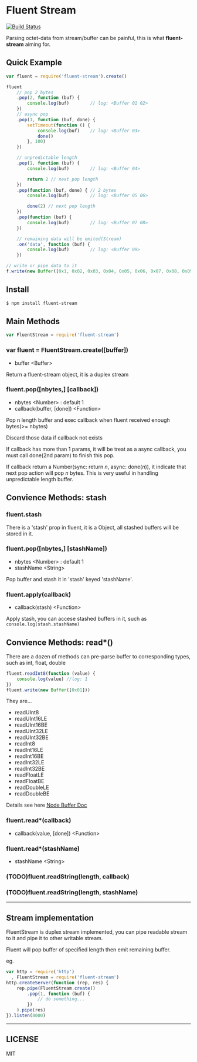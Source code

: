 Fluent Stream
=============
[![Build Status](https://travis-ci.org/rhyzx/node-fluent-stream.png?branch=master)](https://travis-ci.org/rhyzx/node-fluent-stream)

Parsing octet-data from stream/buffer can be painful, this is what **fluent-stream** aiming for.


Quick Example
-------------

```js
var fluent = require('fluent-stream').create()

fluent
    // pop 2 bytes
    .pop(2, function (buf) { 
        console.log(buf)        // log: <Buffer 01 02>
    })
    // async pop
    .pop(1, function (buf, done) { 
        setTimeout(function () {
            console.log(buf)    // log: <Buffer 03>
            done()
        }, 100)
    })

    // unpredictable length
    .pop(1, function (buf) {
        console.log(buf)        // log: <Buffer 04>

        return 2 // next pop length
    })
    .pop(function (buf, done) { // 2 bytes
        console.log(buf)        // log: <Buffer 05 06>

        done(2) // next pop length
    })
    .pop(function (buf) {
        console.log(buf)        // log: <Buffer 07 08>
    })

    // remaining data will be emited(Stream)
    .on('data', function (buf) {
        console.log(buf)        // log: <Buffer 09>
    })

// write or pipe data to it
f.write(new Buffer([0x1, 0x02, 0x03, 0x04, 0x05, 0x06, 0x07, 0x08, 0x09]))
```

Install
-------

```sh
$ npm install fluent-stream
```


Main Methods
------------

```js
var FluentStream = require('fluent-stream')
```

### var fluent = FluentStream.create([buffer])

- buffer \<Buffer\>

Return a fluent-stream object, it is a duplex stream



### fluent.pop([nbytes,] [callback])

- nbytes \<Number\> : default 1
- callback(buffer, [done]) \<Function\>

Pop n length buffer and exec callback when fluent received enough bytes(>= nbytes)

Discard those data if callback not exists

If callback has more than 1 params, it will be treat as a async callback, you must call done(2nd param) to finish this pop.

If callback return a Number(sync: return *n*, async: done(*n*)), it indicate that next pop action will pop *n* bytes.
This is very useful in handling unpredictable length buffer.



Convience Methods: stash
------------------------

### fluent.stash
There is a 'stash' prop in fluent, it is a Object, all stashed buffers will be stored in it.


### fluent.pop([nbytes,] [stashName])

- nbytes \<Number\> : default 1
- stashName \<String\>

Pop buffer and stash it in 'stash' keyed 'stashName'.


### fluent.apply(callback)

- callback(stash) \<Function\>

Apply stash, you can accese stashed buffers in it, such as `console.log(stash.stashName)`


Convience Methods: read*()
--------------------------

There are a dozen of methods can pre-parse buffer to corresponding types, such as int, float, double

```js
fluent.readInt8(function (value) {
	console.log(value) //log: 1
})
fluent.write(new Buffer([0x01]))
```

They are…

- readUInt8
- readUInt16LE
- readUInt16BE
- readUInt32LE
- readUInt32BE
- readInt8
- readInt16LE
- readInt16BE
- readInt32LE
- readInt32BE
- readFloatLE
- readFloatBE
- readDoubleLE
- readDoubleBE

Details see here [Node Buffer Doc](http://nodejs.org/api/buffer.html#buffer_buf_readuint8_offset_noassert)


### fluent.read*(callback)

- callback(value, [done]) \<Function\>



### fluent.read*(stashName)

- stashName \<String\>


### (TODO)fluent.readString(length, callback)
### (TODO)fluent.readString(length, stashName)

-----------


Stream implementation
---------------------

FluentStream is duplex stream implemented, you can pipe readable stream to it and pipe it to other writable stream.

Fluent will pop buffer of specified length then emit remaining buffer.

eg.
```js
var http = require('http')
  , FluentStream = require('fluent-stream')
http.createServer(function (rep, res) {
	rep.pipe(FluentStream.create()
		.pop(1, function (buf) {
			// do something...
		})
	).pipe(res)
}).listen(8000)
```

----------

LICENSE
-------

MIT
